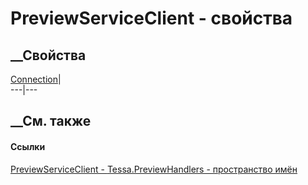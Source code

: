 # PreviewServiceClient - свойства
##  __Свойства
[Connection](P_Tessa_PreviewHandlers_PreviewServiceClient_Connection.htm)|  
---|---  
## __См. также
#### Ссылки
[PreviewServiceClient - ](T_Tessa_PreviewHandlers_PreviewServiceClient.htm)
[Tessa.PreviewHandlers - пространство имён](N_Tessa_PreviewHandlers.htm)
